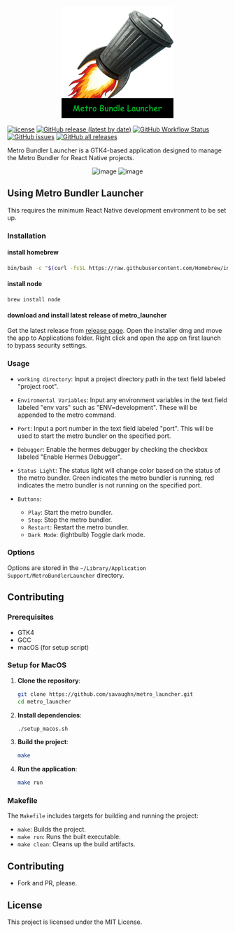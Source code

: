 <p align="center">
    <img width="256" alt="image" src="assets/icons.iconset/icon_512x512@2x.png">
</p>

[![license](https://img.shields.io/badge/license-MIT-blue.svg)](https://github.com/ncorgan/metro_launcher/blob/master/LICENSE.txt) [![GitHub release (latest by date)](https://img.shields.io/github/v/release/savaughn/metro_launcher)](https://github.com/savaughn/metro_launcher/releases) [![GitHub Workflow Status](https://img.shields.io/github/actions/workflow/status/savaughn/metro_launcher/macos.yml?branch=master)](https://github.com/savaughn/metro_launcher/actions) [![GitHub issues](https://img.shields.io/github/issues/savaughn/metro_launcher)](https://github.com/savaughn/metro_launcher/issues) [![GitHub all releases](https://img.shields.io/github/downloads/savaughn/metro_launcher/total)](https://github.com/savaughn/metro_launcher/releases)

Metro Bundler Launcher is a GTK4-based application designed to manage the Metro Bundler for React Native projects.

<p align="center">
<img width="580" alt="image" src="https://github.com/user-attachments/assets/9a61d21e-53bd-46da-b813-351803d809e1">
<img width="580" alt="image" src="https://github.com/user-attachments/assets/6611a5d8-483a-4377-b714-9b5c6034c4dd">
</p>

## Using Metro Bundler Launcher
This requires the minimum React Native development environment to be set up. 

### Installation
#### install homebrew 
  ```sh
  bin/bash -c "$(curl -fsSL https://raw.githubusercontent.com/Homebrew/install/HEAD/install.sh)"
  ```
#### install node
    brew install node

#### download and install latest release of metro_launcher
Get the latest release from [release page](github.com/savaughn/metro_launcher/releases). Open the installer dmg and move the app to Applications folder. Right click and open the app on first launch to bypass security settings.

### Usage
- `working directory`: Input a project directory path in the text field labeled "project root".
- `Enviromental Variables`: Input any environment variables in the text field labeled "env vars" such as "ENV=development". These will be appended to the metro command.
- `Port`: Input a port number in the text field labeled "port". This will be used to start the metro bundler on the specified port.
- `Debugger`: Enable the hermes debugger by checking the checkbox labeled "Enable Hermes Debugger".
- `Status Light`: The status light will change color based on the status of the metro bundler. Green indicates the metro bundler is running, red indicates the metro bundler is not running on the specified port.

- `Buttons`:
    - `Play`: Start the metro bundler.
    - `Stop`: Stop the metro bundler.
    - `Restart`: Restart the metro bundler.
    - `Dark Mode`: (lightbulb) Toggle dark mode.

### Options
Options are stored in the `~/Library/Application Support/MetroBundlerLauncher` directory.

## Contributing

### Prerequisites

- GTK4
- GCC
- macOS (for setup script)

### Setup for MacOS

1. **Clone the repository**:
    ```sh
    git clone https://github.com/savaughn/metro_launcher.git 
    cd metro_launcher
    ```

2. **Install dependencies**:
    ```sh
    ./setup_macos.sh
    ```

3. **Build the project**:
    ```sh
    make
    ```

4. **Run the application**:
    ```sh
    make run
    ```

### Makefile

The `Makefile` includes targets for building and running the project:
- `make`: Builds the project.
- `make run`: Runs the built executable.
- `make clean`: Cleans up the build artifacts.

## Contributing
 - Fork and PR, please.

## License

This project is licensed under the MIT License.